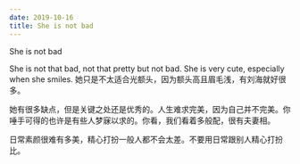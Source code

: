 ```yaml
---
date: 2019-10-16
title: She is not bad
---
```

She is not bad

She is not that bad, not that pretty but not bad. She is very cute, especially when she smiles. 她只是不太适合光额头，因为额头高且眉毛浅，有刘海就好很多。

她有很多缺点，但是关键之处还是优秀的。人生难求完美，因为自己并不完美。你唾手可得的也许是有些人梦寐以求的。你看，我们看着多般配，很有夫妻相。

日常素颜很难有多美，精心打扮一般人都不会太差。不要用日常跟别人精心打扮比。
